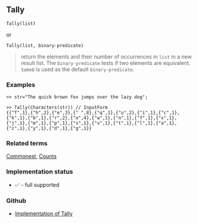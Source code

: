 ## Tally

```
Tally(list)
```

or 

```
Tally(list, binary-predicate)
```

> return the elements and their number of occurrences in `list` in a new result list. The `binary-predicate` tests if two elements are equivalent. `SameQ` is used as the default `binary-predicate`.

### Examples

```
>> str="The quick brown fox jumps over the lazy dog";

>> Tally(Characters(str)) // InputForm
{{"T",1},{"h",2},{"e",3},{" ",8},{"q",1},{"u",2},{"i",1},{"c",1},{"k",1},{"b",1},{"r",2},{"o",4},{"w",1},{"n",1},{"f",1},{"x",1},{"j",1},{"m",1},{"p",1},{"s",1},{"v",1},{"t",1},{"l",1},{"a",1},{"z",1},{"y",1},{"d",1},{"g",1}}
```

### Related terms 
[Commonest](Commonest.md), [Counts](Counts.md)






### Implementation status

* &#x2705; - full supported

### Github

* [Implementation of Tally](https://github.com/axkr/symja_android_library/blob/master/symja_android_library/matheclipse-core/src/main/java/org/matheclipse/core/builtin/ListFunctions.java#L7216) 
